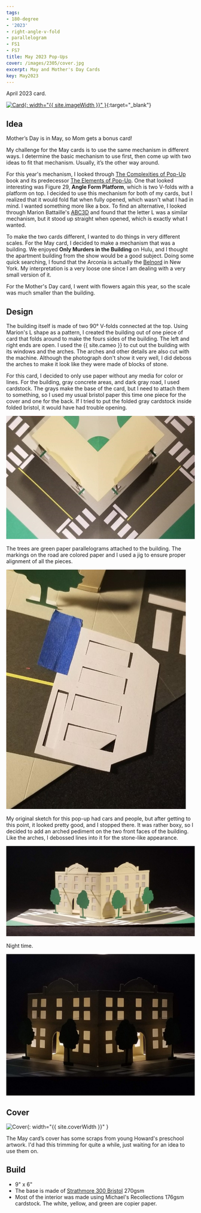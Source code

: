 ```yaml
---
tags:
- 180-degree
- '2023'
- right-angle-v-fold
- parallelogram
- FS1
- FS7
title: May 2023 Pop-Ups
cover: /images/2305/cover.jpg
excerpt: May and Mother's Day Cards
key: May2023
---
```

April 2023 card.

[![Card]({{site.baseurl}}/images/2305/popup.gif){: width="{{ site.imageWidth }}" }](/images/2305/popup.gif "Click to replay in a new tab"){:target="_blank"}

## Idea

Mother’s Day is in May, so Mom gets a bonus card!

My challenge for the May cards is to use the same mechanism in different ways. I determine the basic mechanism to use first, then come up with two ideas to fit that mechanism. Usually, it’s the other way around.

For this year's mechanism, I looked through [The Complexities of Pop-Up](/books.html#the-complexities-of-pop-up) book and its predecessor [The Elements of Pop-Up](/books.html#the-elements-of-pop-up). One that looked interesting was Figure 29, __Angle Form Platform__, which is two V-folds with a platform on top. I decided to use this mechanism for both of my cards, but I realized that it would fold flat when fully opened, which wasn't what I had in mind. I wanted something more like a box. To find an alternative, I looked through Marion Battaille's [ABC3D](/books.html#abc3d)  and found that the letter L was a similar mechanism, but it stood up straight when opened, which is exactly what I wanted.

To make the two cards different, I wanted to do things in very different scales. For the May card, I decided to make a mechanism that was a building. We enjoyed __Only Murders in the Building__ on Hulu, and I thought the apartment building from the show would be a good subject. Doing some quick searching, I found that the Arconia is actually the [Belnord](https://thebelnord.com/) in New York. My interpretation is a very loose one since I am dealing with a very small version of it.

For the Mother's Day card, I went with flowers again this year, so the scale was much smaller than the building.

## Design

The building itself is made of two 90&deg; V-folds connected at the top. Using Marion's L shape as a pattern, I created the building out of one piece of card that folds around to make the fours sides of the building. The left and right ends are open. I used the {{ site.cameo }} to cut out the building with its windows and the arches. The arches and other details are also cut with the machine. Although the photograph don't show it very well, I did deboss the arches to make it look like they were made of blocks of stone.

For this card, I decided to only use paper without any media for color or lines. For the building, gray concrete areas, and dark gray road, I used cardstock. The grays make the base of the card, but I need to attach them to something, so I used my usual bristol paper this time one piece for the cover and one for the back. If I tried to put the folded gray cardstock inside folded bristol, it would have had trouble opening.

![top](/images/2305/top.jpg)

The trees are green paper parallelograms attached to the building. The markings on the road are colored paper and I used a jig to ensure proper alignment of all the pieces.

![crosswalk jig](/images/2305/crosswalk.jpg)

My original sketch for this pop-up had cars and people, but after getting to this point, it looked pretty good, and I stopped there. It was rather boxy, so I decided to add an arched pediment on the two front faces of the building. Like the arches, I debossed lines into it for the stone-like appearance.

![front](/images/2305/front.jpg)

Night time.

![night](/images/2305/night.jpg)

## Cover

![Cover]({{site.baseurl}}{{page.cover}}){: width="{{ site.coverWidth }}" }

The May card’s cover has some scraps from young Howard's preschool artwork. I'd had this trimming for quite a while, just waiting for an idea to use them on.

## Build

- 9" x 6"
- The base is made of [Strathmore 300 Bristol](/supplies.html#strathmore-300-bristol) 270gsm
- Most of the interior was made using Michael's Recollections 176gsm cardstock. The white, yellow, and green are copier paper.
